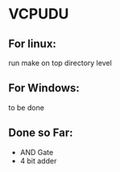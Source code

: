 # VCPUDU

## For linux:

run make on top directory level

## For Windows:

 to be done


## Done so Far:
- AND Gate
- 4 bit adder



